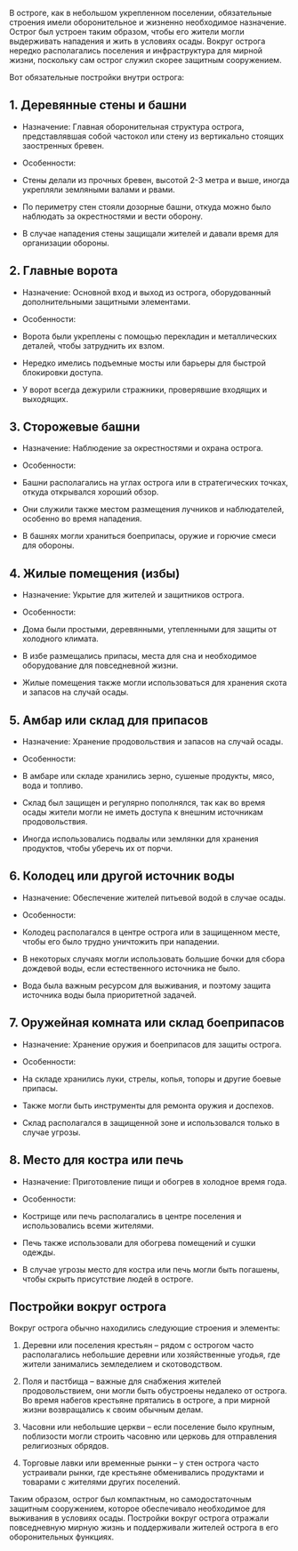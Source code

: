 
В остроге, как в небольшом укрепленном поселении, обязательные строения имели оборонительное и жизненно необходимое назначение. Острог был устроен таким образом, чтобы его жители могли выдерживать нападения и жить в условиях осады. Вокруг острога нередко располагались поселения и инфраструктура для мирной жизни, поскольку сам острог служил скорее защитным сооружением.

Вот обязательные постройки внутри острога:

## 1. Деревянные стены и башни

- Назначение: Главная оборонительная структура острога, представлявшая собой частокол или стену из вертикально стоящих заостренных бревен.
    
- Особенности:
    

- Стены делали из прочных бревен, высотой 2-3 метра и выше, иногда укрепляли земляными валами и рвами.
    
- По периметру стен стояли дозорные башни, откуда можно было наблюдать за окрестностями и вести оборону.
    
- В случае нападения стены защищали жителей и давали время для организации обороны.
    

## 2. Главные ворота

- Назначение: Основной вход и выход из острога, оборудованный дополнительными защитными элементами.
    
- Особенности:
    

- Ворота были укреплены с помощью перекладин и металлических деталей, чтобы затруднить их взлом.
    
- Нередко имелись подъемные мосты или барьеры для быстрой блокировки доступа.
    
- У ворот всегда дежурили стражники, проверявшие входящих и выходящих.
    

## 3. Сторожевые башни

- Назначение: Наблюдение за окрестностями и охрана острога.
    
- Особенности:
    

- Башни располагались на углах острога или в стратегических точках, откуда открывался хороший обзор.
    
- Они служили также местом размещения лучников и наблюдателей, особенно во время нападения.
    
- В башнях могли храниться боеприпасы, оружие и горючие смеси для обороны.
    

## 4. Жилые помещения (избы)

- Назначение: Укрытие для жителей и защитников острога.
    
- Особенности:
    

- Дома были простыми, деревянными, утепленными для защиты от холодного климата.
    
- В избе размещались припасы, места для сна и необходимое оборудование для повседневной жизни.
    
- Жилые помещения также могли использоваться для хранения скота и запасов на случай осады.
    

## 5. Амбар или склад для припасов

- Назначение: Хранение продовольствия и запасов на случай осады.
    
- Особенности:
    

- В амбаре или складе хранились зерно, сушеные продукты, мясо, вода и топливо.
    
- Склад был защищен и регулярно пополнялся, так как во время осады жители могли не иметь доступа к внешним источникам продовольствия.
    
- Иногда использовались подвалы или землянки для хранения продуктов, чтобы уберечь их от порчи.
    

## 6. Колодец или другой источник воды

- Назначение: Обеспечение жителей питьевой водой в случае осады.
    
- Особенности:
    

- Колодец располагался в центре острога или в защищенном месте, чтобы его было трудно уничтожить при нападении.
    
- В некоторых случаях могли использовать большие бочки для сбора дождевой воды, если естественного источника не было.
    
- Вода была важным ресурсом для выживания, и поэтому защита источника воды была приоритетной задачей.
    

## 7. Оружейная комната или склад боеприпасов

- Назначение: Хранение оружия и боеприпасов для защиты острога.
    
- Особенности:
    

- На складе хранились луки, стрелы, копья, топоры и другие боевые припасы.
    
- Также могли быть инструменты для ремонта оружия и доспехов.
    
- Склад располагался в защищенной зоне и использовался только в случае угрозы.
    

## 8. Место для костра или печь

- Назначение: Приготовление пищи и обогрев в холодное время года.
    
- Особенности:
    

- Кострище или печь располагались в центре поселения и использовались всеми жителями.
    
- Печь также использовали для обогрева помещений и сушки одежды.
    
- В случае угрозы место для костра или печь могли быть погашены, чтобы скрыть присутствие людей в остроге.
    

## Постройки вокруг острога

Вокруг острога обычно находились следующие строения и элементы:

1. Деревни или поселения крестьян – рядом с острогом часто располагались небольшие деревни или хозяйственные угодья, где жители занимались земледелием и скотоводством.
    
2. Поля и пастбища – важные для снабжения жителей продовольствием, они могли быть обустроены недалеко от острога. Во время набегов крестьяне прятались в остроге, а при мирной жизни возвращались к своим обычным делам.
    
3. Часовни или небольшие церкви – если поселение было крупным, поблизости могли строить часовню или церковь для отправления религиозных обрядов.
    
4. Торговые лавки или временные рынки – у стен острога часто устраивали рынки, где крестьяне обменивались продуктами и товарами с жителями других поселений.
    

Таким образом, острог был компактным, но самодостаточным защитным сооружением, которое обеспечивало необходимое для выживания в условиях осады. Постройки вокруг острога отражали повседневную мирную жизнь и поддерживали жителей острога в его оборонительных функциях.

  